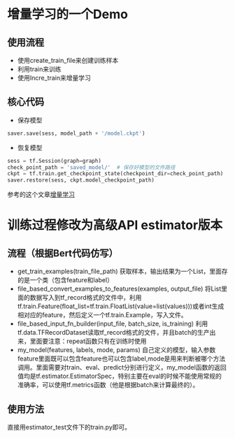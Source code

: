 # 增量学习的一个Demo

## 使用流程

- 使用create_train_file来创建训练样本
- 利用train来训练
- 使用Incre_train来增量学习

## 核心代码

- 保存模型

```python
saver.save(sess, model_path + '/model.ckpt')
```

- 恢复模型

```python
sess = tf.Session(graph=graph)
check_point_path = 'saved_model/'  # 保存好模型的文件路径
ckpt = tf.train.get_checkpoint_state(checkpoint_dir=check_point_path)
saver.restore(sess, ckpt.model_checkpoint_path)
```
参考的这个文章[增量学习](https://blog.csdn.net/goldenhawking/article/details/78686415)

# 训练过程修改为高级API estimator版本

## 流程（根据Bert代码仿写）

- get_train_examples(train_file_path)  获取样本，输出结果为一个List，里面存的是一个类（包含feature和label）
- file_based_convert_examples_to_features(examples, output_file)  将List里面的数据写入到tf_record格式的文件中，利用tf.train.Feature(float_list=tf.train.FloatList(value=list(values)))或者int生成相对应的feature，然后定义一个tf.train.Example，写入文件。
- file_based_input_fn_builder(input_file, batch_size, is_training)  利用tf.data.TFRecordDataset读取tf_record格式的文件，并且batch的生产出来，里面要注意：repeat函数只有在训练时使用
- my_model(features, labels, mode, params)  自己定义的模型，输入参数feature里面既可以包含feature也可以包含label,mode是用来判断被哪个方法调用。里面需要对train、eval、predict分别进行定义，my_model函数的返回值均是tf.estimator.EstimatorSpec，特别主要在eval的时候不能使用常规的准确率，可以使用tf.metrics函数（他是根据batch来计算最终的）。

## 使用方法

直接用estimator_test文件下的train.py即可。